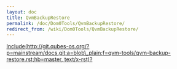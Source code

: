 ```yaml
---
layout: doc
title: QvmBackupRestore
permalink: /doc/Dom0Tools/QvmBackupRestore/
redirect_from: /wiki/Dom0Tools/QvmBackupRestore/
---
```


[Include(http://git.qubes-os.org/?p=mainstream/docs.git;a=blob\_plain;f=qvm-tools/qvm-backup-restore.rst;hb=master, text/x-rst)?](/doc/Dom0Tools/Include(http%3A/git.qubes-os.org?p=mainstream/docs.git;a=blob_plain;f=qvm-tools/qvm-backup-restore.rst;hb=master,%20text/x-rst))

